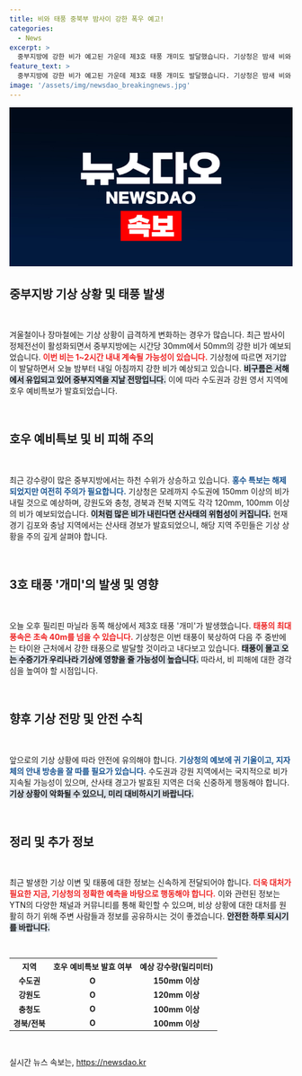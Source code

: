 ```yaml
---
title: 비와 태풍 중북부 밤사이 강한 폭우 예고!
categories:
  - News
excerpt: >
  중부지방에 강한 비가 예고된 가운데 제3호 태풍 개미도 발달했습니다. 기상청은 밤새 비와 산사태 주의보를 발령, 하천 주변 접근을 금지하라고 경고했습니다. 기상 변화에 주의하세요!
feature_text: >
  중부지방에 강한 비가 예고된 가운데 제3호 태풍 개미도 발달했습니다. 기상청은 밤새 비와 산사태 주의보를 발령, 하천 주변 접근을 금지하라고 경고했습니다. 기상 변화에 주의하세요!
image: '/assets/img/newsdao_breakingnews.jpg'
---
```


<p><img src="/assets/img/newsdao_breakingnews.jpg" alt="flaretime 속보" /></p>

<h2 data-ke-size="size26">중부지방 기상 상황 및 태풍 발생</h2>

<p data-ke-size="size16">&nbsp;</p>

<p>겨울철이나 장마철에는 기상 상황이 급격하게 변화하는 경우가 많습니다. 최근 밤사이 정체전선이 활성화되면서 중부지방에는 시간당 30mm에서 50mm의 강한 비가 예보되었습니다. <b><span style="color: #ee2323;">이번 비는 1~2시간 내내 계속될 가능성이 있습니다.</span></b> 기상청에 따르면 저기압이 발달하면서 오늘 밤부터 내일 아침까지 강한 비가 예상되고 있습니다. <b><span style="background-color: #21538527;">비구름은 서해에서 유입되고 있어 중부지역을 지날 전망입니다.</span></b> 이에 따라 수도권과 강원 영서 지역에 호우 예비특보가 발효되었습니다.  </p>

<p data-ke-size="size16">&nbsp;</p>

<h2 data-ke-size="size26">호우 예비특보 및 비 피해 주의</h2>

<p data-ke-size="size16">&nbsp;</p>

<p>최근 강수량이 많은 중부지방에서는 하천 수위가 상승하고 있습니다. <b><span style="color: #1a5490;">홍수 특보는 해제되었지만 여전히 주의가 필요합니다.</span></b> 기상청은 모레까지 수도권에 150mm 이상의 비가 내릴 것으로 예상하며, 강원도와 충청, 경북과 전북 지역도 각각 120mm, 100mm 이상의 비가 예보되었습니다. <b><span style="background-color: #21538527;">이처럼 많은 비가 내린다면 산사태의 위험성이 커집니다.</span></b> 현재 경기 김포와 충남 지역에서는 산사태 경보가 발효되었으니, 해당 지역 주민들은 기상 상황을 주의 깊게 살펴야 합니다.  </p>

<p data-ke-size="size16">&nbsp;</p>

<h2 data-ke-size="size26">3호 태풍 '개미'의 발생 및 영향</h2>

<p data-ke-size="size16">&nbsp;</p>

<p>오늘 오후 필리핀 마닐라 동쪽 해상에서 제3호 태풍 '개미'가 발생했습니다. <b><span style="color: #ee2323;">태풍의 최대 풍속은 초속 40m를 넘을 수 있습니다.</span></b> 기상청은 이번 태풍이 북상하여 다음 주 중반에는 타이완 근처에서 강한 태풍으로 발달할 것이라고 내다보고 있습니다. <b><span style="background-color: #21538527;">태풍이 몰고 오는 수증기가 우리나라 기상에 영향을 줄 가능성이 높습니다.</span></b> 따라서, 비 피해에 대한 경각심을 높여야 할 시점입니다.  </p>

<p data-ke-size="size16">&nbsp;</p>

<h2 data-ke-size="size26">향후 기상 전망 및 안전 수칙</h2>

<p data-ke-size="size16">&nbsp;</p>

<p>앞으로의 기상 상황에 따라 안전에 유의해야 합니다. <b><span style="color: #1a5490;">기상청의 예보에 귀 기울이고, 지자체의 안내 방송을 잘 따를 필요가 있습니다.</span></b> 수도권과 강원 지역에서는 국지적으로 비가 지속될 가능성이 있으며, 산사태 경고가 발효된 지역은 더욱 신중하게 행동해야 합니다. <b><span style="background-color: #21538527;">기상 상황이 악화될 수 있으니, 미리 대비하시기 바랍니다.</span></b>  </p>

<p data-ke-size="size16">&nbsp;</p>

<h2 data-ke-size="size26">정리 및 추가 정보</h2>

<p data-ke-size="size16">&nbsp;</p>

<p>최근 발생한 기상 이변 및 태풍에 대한 정보는 신속하게 전달되어야 합니다. <b><span style="color: #ee2323;">더욱 대처가 필요한 지금, 기상청의 정확한 예측을 바탕으로 행동해야 합니다.</span></b> 이와 관련된 정보는 YTN의 다양한 채널과 커뮤니티를 통해 확인할 수 있으며, 비상 상황에 대한 대처를 원활히 하기 위해 주변 사람들과 정보를 공유하시는 것이 좋겠습니다. <b><span style="background-color: #21538527;">안전한 하루 되시기를 바랍니다.</span></b>  </p>

<p data-ke-size="size16">&nbsp;</p>

<table style="width: 100%;">
  <tr>
    <th style="text-align: center; height: 17px;"><b>지역</b></th>
    <th style="text-align: center; height: 17px;"><b>호우 예비특보 발효 여부</b></th>
    <th style="text-align: center; height: 17px;"><b>예상 강수량(밀리미터)</b></th>
  </tr>
  <tr>
    <td style="text-align: center; height: 17px;"><b>수도권</b></td>
    <td style="text-align: center; height: 17px;"><b>O</b></td>
    <td style="text-align: center; height: 17px;"><b>150mm 이상</b></td>
  </tr>
  <tr>
    <td style="text-align: center; height: 17px;"><b>강원도</b></td>
    <td style="text-align: center; height: 17px;"><b>O</b></td>
    <td style="text-align: center; height: 17px;"><b>120mm 이상</b></td>
  </tr>
  <tr>
    <td style="text-align: center; height: 17px;"><b>충청도</b></td>
    <td style="text-align: center; height: 17px;"><b>O</b></td>
    <td style="text-align: center; height: 17px;"><b>100mm 이상</b></td>
  </tr>
  <tr>
    <td style="text-align: center; height: 17px;"><b>경북/전북</b></td>
    <td style="text-align: center; height: 17px;"><b>O</b></td>
    <td style="text-align: center; height: 17px;"><b>100mm 이상</b></td>
  </tr>
</table>

<p data-ke-size="size16">&nbsp;</p>
실시간 뉴스 속보는, <a href="https://newsdao.kr" rel="dofollow">https://newsdao.kr</a>


